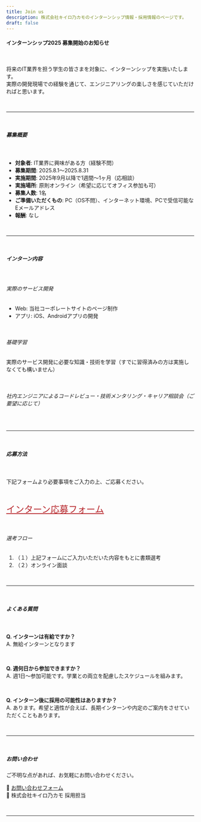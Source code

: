 ```yaml
---
title: Join us
description: 株式会社キイロ乃カモのインターンシップ情報・採用情報のページです。
draft: false
---
```


#### インターンシップ2025 募集開始のお知らせ

<br />

将来のIT業界を担う学生の皆さまを対象に、インターンシップを実施いたします。  
実際の開発現場での経験を通じて、エンジニアリングの楽しさを感じていただければと思います。

<br />

---

<br />

##### 募集概要

<br />

- **対象者**: IT業界に興味がある方（経験不問）  
- **募集期間**: 2025.8.1〜2025.8.31
- **実施期間**: 2025年9月以降で1週間〜1ヶ月（応相談）
- **実施場所**: 原則オンライン（希望に応じてオフィス参加も可）  
- **募集人数**: 1名
- **ご準備いただくもの**: PC（OS不問）、インターネット環境、PCで受信可能なEメールアドレス
- **報酬**: なし

<br />

---

<br />

##### インターン内容

<br />

###### 実際のサービス開発

<!-- 
- Web: 当社コーポレートサイトのページ制作（React/ TypeScript）
- アプリ: iOS、Androidアプリの開発（Flutter/ Dart） 
-->

- Web: 当社コーポレートサイトのページ制作
- アプリ: iOS、Androidアプリの開発

<br />

###### 基礎学習

実際のサービス開発に必要な知識・技術を学習（すでに習得済みの方は実施しなくても構いません）

<br />

###### 社内エンジニアによるコードレビュー・技術メンタリング・キャリア相談会（ご要望に応じて）

<br />

<!-- 
---

<br />

##### 技術スタック（予定）

<br />

- 使用言語: TypeScript、Dart、Python など  
- フレームワーク: Flutter、React、Astro など  
- その他: GitHub、Figma（UI設計）、Slack（チャットコミュニケーション）、Google Meet（ビデオチャット）、miro（設計、振り返りなどのワークなど）

<br />

-->

---

<br />

##### 応募方法

<br />

下記フォームより必要事項をご入力の上、ご応募ください。

<br />

<a href="https://forms.gle/E1nL63xdBmY3kAPo6" target="_blank" style="text-decoration: underline; font-size: 24px; color: #b7282d;">インターン応募フォーム</a><br />

<br />

###### 選考フロー

1. （１）上記フォームにご入力いただいた内容をもとに書類選考
2. （２）オンライン面談

<br />

---

<br />

##### よくある質問

<br />

**Q. インターンは有給ですか？**  
A. 無給インターンとなります

<br />

**Q. 週何日から参加できますか？**  
A. 週1日〜参加可能です。学業との両立を配慮したスケジュールを組みます。

<br />

**Q. インターン後に採用の可能性はありますか？**  
A. あります。希望と適性が合えば、長期インターンや内定のご案内をさせていただくこともあります。

<br />

---

<br />

##### お問い合わせ

ご不明な点があれば、お気軽にお問い合わせください。

📧 <a href="https://forms.gle/s1gBh3PwH7Z2pncHA" target="_blank">お問い合わせフォーム</a><br />
📍 株式会社キイロ乃カモ 採用担当

<br />

---

